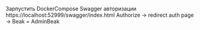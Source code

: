Зарпустить DockerCompose
Swagger авторизации https://localhost:52999/swagger/index.html
Authorize -> redirect auth page -> Beak = AdminBeak